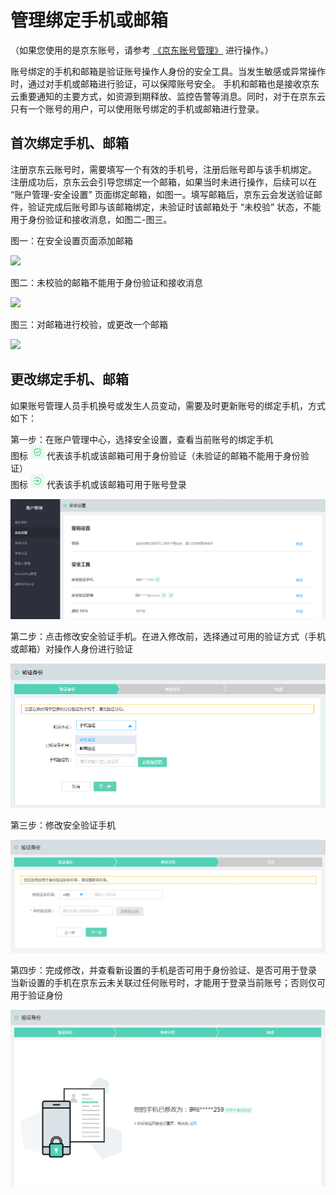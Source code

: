 # 管理绑定手机或邮箱

（如果您使用的是京东账号，请参考 [《京东账号管理》](../../../documentation/User-Service/Account-Management/Check-Your-Account.md) 进行操作。）

账号绑定的手机和邮箱是验证账号操作人身份的安全工具。当发生敏感或异常操作时，通过对手机或邮箱进行验证，可以保障账号安全。
手机和邮箱也是接收京东云重要通知的主要方式，如资源到期释放、监控告警等消息。同时，对于在京东云只有一个账号的用户，可以使用账号绑定的手机或邮箱进行登录。

## 首次绑定手机、邮箱

注册京东云账号时，需要填写一个有效的手机号，注册后账号即与该手机绑定。
注册成功后，京东云会引导您绑定一个邮箱，如果当时未进行操作，后续可以在 “账户管理-安全设置” 页面绑定邮箱，如图一。填写邮箱后，京东云会发送验证邮件，验证完成后账号即与该邮箱绑定，未验证时该邮箱处于 “未校验” 状态，不能用于身份验证和接收消息，如图二-图三。

图一：在安全设置页面添加邮箱

![](../../../image/User/Account%20Management/Change%20your%20phone%20number/email1.png)

图二：未校验的邮箱不能用于身份验证和接收消息

![](../../../image/User/Account%20Management/Change%20your%20phone%20number/email2.png)

图三：对邮箱进行校验，或更改一个邮箱

![](../../../image/User/Account%20Management/Change%20your%20phone%20number/email3.png)

## 更改绑定手机、邮箱

如果账号管理人员手机换号或发生人员变动，需要及时更新账号的绑定手机，方式如下：

第一步：在账户管理中心，选择安全设置，查看当前账号的绑定手机</br>
图标 ![](../../../image/User/Account%20Management/Change%20your%20phone%20number/可用于验证.png) 代表该手机或该邮箱可用于身份验证（未验证的邮箱不能用于身份验证）</br>
图标 ![](../../../image/User/Account%20Management/Change%20your%20phone%20number/可用于登录.png) 代表该手机或该邮箱可用于账号登录

![](../../../image/User/Account%20Management/Change%20your%20phone%20number/新安全设置.png)

第二步：点击修改安全验证手机。在进入修改前，选择通过可用的验证方式（手机或邮箱）对操作人身份进行验证

![](../../../image/User/Account%20Management/Change%20your%20phone%20number/新验证身份.PNG)

第三步：修改安全验证手机

![](../../../image/User/Account%20Management/Change%20your%20phone%20number/新设置手机.png)

第四步：完成修改，并查看新设置的手机是否可用于身份验证、是否可用于登录</br>
当新设置的手机在京东云未关联过任何账号时，才能用于登录当前账号；否则仅可用于验证身份

![](../../../image/User/Account%20Management/Change%20your%20phone%20number/新完成修改.png)
